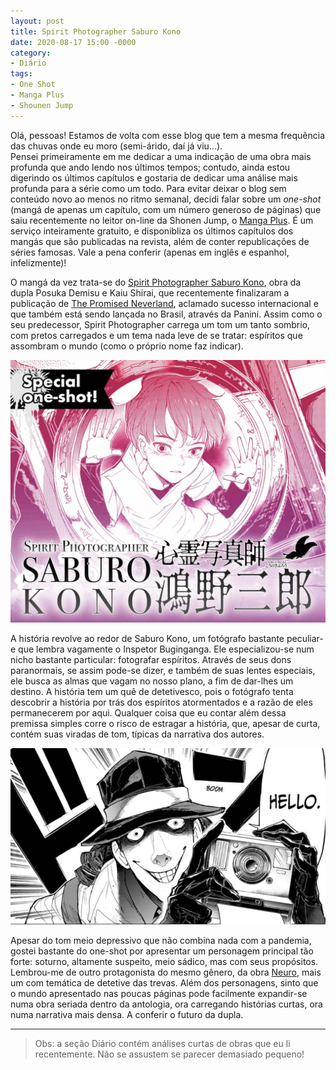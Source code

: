 ```yaml
---
layout: post
title: Spirit Photographer Saburo Kono
date: 2020-08-17 15:00 -0000
category:
- Diário
tags:
- One Shot
- Manga Plus
- Shounen Jump
---
```



Olá, pessoas!
Estamos de volta com esse blog que tem a mesma frequência das chuvas onde eu moro (semi-árido, daí já viu...). <br>
Pensei primeiramente em me dedicar a uma indicação de uma obra mais profunda que ando lendo nos últimos tempos; contudo, ainda estou digerindo os últimos capítulos e gostaria de dedicar uma análise mais profunda para a série como um todo. Para evitar deixar o blog sem conteúdo novo ao menos no ritmo semanal, decidi falar sobre um *one-shot* (mangá de apenas um capítulo, com um número generoso de páginas) que saiu recentemente no leitor on-line da Shonen Jump, o [Manga Plus](https://mangaplus.shueisha.co.jp/). É um serviço inteiramente gratuito, e disponibliza os últimos capítulos dos mangás que são publicadas na revista, além de conter republicações de séries famosas. Vale a pena conferir (apenas em inglês e espanhol, infelizmente)! <br>

O mangá da vez trata-se do [Spirit Photographer Saburo Kono](https://mangaplus.shueisha.co.jp/titles/100111), obra da dupla Posuka Demisu e Kaiu Shirai, que recentemente finalizaram a publicação de [The Promised Neverland](https://mangaplus.shueisha.co.jp/titles/100026), aclamado sucesso internacional e que também está sendo lançada no Brasil, através da Panini. Assim como o seu predecessor, Spirit Photographer carrega um tom um tanto sombrio, com pretos carregados e um tema nada leve de se tratar: espíritos que assombram o mundo (como o próprio nome faz indicar).


![saburo-kono](/assets/images/diario/saburo-kono.jpg)


A história revolve ao redor de Saburo Kono, um fotógrafo bastante peculiar- e que lembra vagamente o Inspetor Buginganga. Ele especializou-se num nicho bastante particular: fotografar espíritos. Através de seus dons paranormais, se assim pode-se dizer, e também de suas lentes especiais, ele busca as almas que vagam no nosso plano, a fim de dar-lhes um destino. A história tem um quê de detetivesco, pois o fotógrafo tenta descobrir a história por trás dos espíritos atormentados e a razão de eles permanecerem por aqui. Qualquer coisa que eu contar além dessa premissa simples corre o risco de estragar a história, que, apesar de curta, contém suas viradas de tom, típicas da narrativa dos autores.


![hello-photographer](/assets/images/diario/spirit2.PNG)


Apesar do tom meio depressivo que não combina nada com a pandemia, gostei bastante do one-shot por apresentar um personagem principal tão forte: soturno, altamente suspeito, meio sádico, mas com seus propósitos. Lembrou-me de outro protagonista do mesmo gênero, da obra [Neuro](https://www.mangaupdates.com/series.html?id=824), mais um com temática de detetive das trevas. Além dos personagens, sinto que o mundo apresentado nas poucas páginas pode facilmente expandir-se numa obra seriada dentro da antologia, ora carregando histórias curtas, ora numa narrativa mais densa. A conferir o futuro da dupla.

***

> Obs: a seção Diário contém análises curtas de obras que eu li recentemente. Não se assustem se parecer demasiado pequeno!
